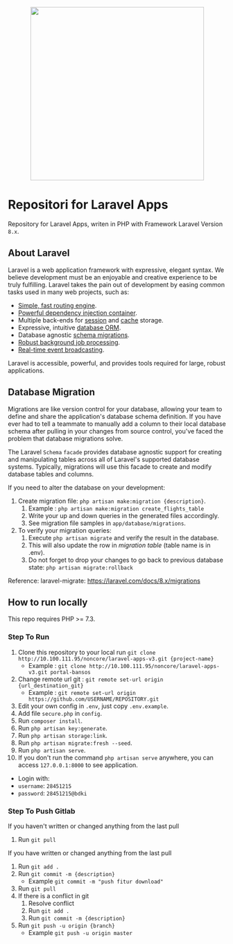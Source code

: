 <p align="center"><a href="https://laravel.com" target="_blank"><img src="https://raw.githubusercontent.com/laravel/art/master/logo-lockup/5%20SVG/2%20CMYK/1%20Full%20Color/laravel-logolockup-cmyk-red.svg" width="400"></a></p>

# Repositori for Laravel Apps

Repository for Laravel Apps, writen in PHP with Framework Laravel Version `8.x`.

## About Laravel

Laravel is a web application framework with expressive, elegant syntax. We believe development must be an enjoyable and creative experience to be truly fulfilling. Laravel takes the pain out of development by easing common tasks used in many web projects, such as:

- [Simple, fast routing engine](https://laravel.com/docs/routing).
- [Powerful dependency injection container](https://laravel.com/docs/container).
- Multiple back-ends for [session](https://laravel.com/docs/session) and [cache](https://laravel.com/docs/cache) storage.
- Expressive, intuitive [database ORM](https://laravel.com/docs/eloquent).
- Database agnostic [schema migrations](https://laravel.com/docs/migrations).
- [Robust background job processing](https://laravel.com/docs/queues).
- [Real-time event broadcasting](https://laravel.com/docs/broadcasting).

Laravel is accessible, powerful, and provides tools required for large, robust applications.

## Database Migration

Migrations are like version control for your database, allowing your team to define and share the application's database schema definition. If you have ever had to tell a teammate to manually add a column to their local database schema after pulling in your changes from source control, you've faced the problem that database migrations solve.

The Laravel `Schema` `facade` provides database agnostic support for creating and manipulating tables across all of Laravel's supported database systems. Typically, migrations will use this facade to create and modify database tables and columns.

If you need to alter the database on your development:

1. Create migration file: `php artisan make:migration {description}`.
   1. Example : `php artisan make:migration create_flights_table`
   2. Write your up and down queries in the generated files accordingly.
   3. See migration file samples in `app/database/migrations`.
2. To verify your migration queries:
   1. Execute `php artisan migrate` and verify the result in the database.
   2. This will also update the row in _migration table_ (table name is in .env).
   3. Do not forget to drop your changes to go back to previous database state: `php artisan migrate:rollback`

Reference: laravel-migrate: https://laravel.com/docs/8.x/migrations

## How to run locally

This repo requires PHP >= 7.3.

### Step To Run

1. Clone this repository to your local run `git clone http://10.100.111.95/noncore/laravel-apps-v3.git {project-name}`
   - Example : `git clone http://10.100.111.95/noncore/laravel-apps-v3.git portal-bansos`
2. Change remote url git : `git remote set-url origin {url_destination_git}`
   - Example : `git remote set-url origin https://github.com/USERNAME/REPOSITORY.git`
3. Edit your own config in `.env`, just copy `.env.example`.
4. Add file `secure.php` in `config`.
5. Run `composer install`.
6. Run `php artisan key:generate`.
7. Run `php artisan storage:link`.
8. Run `php artisan migrate:fresh --seed`.
9. Run `php artisan serve`.
10. If you don't run the command `php artisan serve` anywhere, you can access `127.0.0.1:8000` to see application.

- Login with:
- `username`: `28451215`
- `password`: `28451215@bdki`

### Step To Push Gitlab

If you haven't written or changed anything from the last pull

1. Run `git pull`

If you have written or changed anything from the last pull

1. Run `git add .`
2. Run `git commit -m {description}`
   - Example `git commit -m "push fitur download"`
3. Run `git pull`
4. If there is a conflict in git
   1. Resolve conflict
   2. Run `git add .`
   3. Run `git commit -m {description}`
5. Run `git push -u origin {branch}`
   - Example `git push -u origin master`
